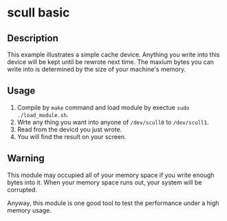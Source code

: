 # scull basic

## Description

This example illustrates a simple cache device. Anything you write into this
device will be kept until be rewrote next time. The maxium bytes you can write
into is determined by the size of your machine's memory.

## Usage

1. Compile by `make` command and load module by exectue `sudo ./load_module.sh`.
2. Wrte any thing you want into anyone of `/dev/scull0` to `/dev/scull1`.
3. Read from the devicd you just wrote.
4. You will find the result on your screen.

## Warning

This module may occupied all of your memory space if you write enough bytes into
it. When your memory space runs out, your system will be corrupted. 

Anyway, this module is one good tool to test the performance under a high memory
usage.

